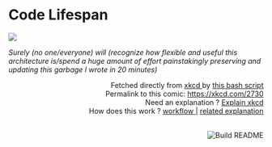 # <b>Code Lifespan</b>

[![](https://imgs.xkcd.com/comics/code_lifespan.png)](https://xkcd.com/2730)

<i>Surely (no one/everyone) will (recognize how flexible and useful this architecture is/spend a huge amount of effort painstakingly preserving and updating this garbage I wrote in 20 minutes)</i>

<div align="right">
  Fetched directly from
  <a href="https://xkcd.com">
    xkcd
  </a>
  by
  <a href="https://github.com/Vanille-N/Vanille-N/blob/master/fetch">
    this bash script
  </a>
</div>
<div align="right">
  Permalink to this comic:
  <a href="https://xkcd.com/2730">
    https://xkcd.com/2730
  </a>
</div>
<div align="right">
  Need an explanation ?
  <a href="https://www.explainxkcd.com/wiki/index.php/2730">
    Explain xkcd
  </a>
</div>
<div align="right">
  How does this work ?
  <a href="https://github.com/Vanille-N/Vanille-N/blob/master/.github/workflows/build.yml">
    workflow
  </a>
  |
  <a href="https://simonwillison.net/2020/Jul/10/self-updating-profile-readme/">
    related explanation
  </a>
</div><br>

<a href="https://github.com/Vanille-N/Vanille-N/actions"><img src="https://github.com/Vanille-N/Vanille-N/workflows/Build%20README/badge.svg" align="right" alt="Build README"></a>
